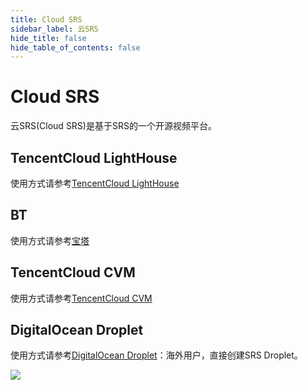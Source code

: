 ```yaml
---
title: Cloud SRS
sidebar_label: 云SRS
hide_title: false
hide_table_of_contents: false
---
```


# Cloud SRS

云SRS(Cloud SRS)是基于SRS的一个开源视频平台。

## TencentCloud LightHouse

使用方式请参考[TencentCloud LightHouse](https://www.bilibili.com/video/BV1844y1L7dL/)

## BT

使用方式请参考[宝塔](https://mp.weixin.qq.com/s/nutc5eJ73aUa4Hc23DbCwQ)

## TencentCloud CVM

使用方式请参考[TencentCloud CVM](https://mp.weixin.qq.com/s/x-PjoKjJj6HRF-eCKX0KzQ)

## DigitalOcean Droplet

使用方式请参考[DigitalOcean Droplet](https://mp.weixin.qq.com/s/_GcJm15BGv1qbmHixPQAGQ)：海外用户，直接创建SRS Droplet。

![](https://ossrs.net/gif/v1/sls.gif?site=ossrs.io&path=/lts/doc-zh-4/doc/getting-started-cloud)


